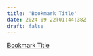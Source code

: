 ```yaml
---
title: 'Bookmark Title'
date: 2024-09-22T01:44:38Z
draft: false
---
```


[Bookmark Title](https://google.com/)
